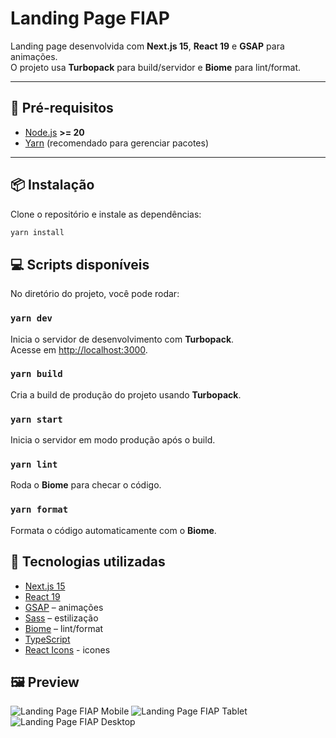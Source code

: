 # Landing Page FIAP

Landing page desenvolvida com **Next.js 15**, **React 19** e **GSAP** para animações.  
O projeto usa **Turbopack** para build/servidor e **Biome** para lint/format.

---

## 🚀 Pré-requisitos

- [Node.js](https://nodejs.org/) **>= 20**
- [Yarn](https://yarnpkg.com/) (recomendado para gerenciar pacotes)

---

## 📦 Instalação

Clone o repositório e instale as dependências:

```bash
yarn install
```

## 💻 Scripts disponíveis

No diretório do projeto, você pode rodar:

### `yarn dev`

Inicia o servidor de desenvolvimento com **Turbopack**.  
Acesse em [http://localhost:3000](http://localhost:3000).

### `yarn build`

Cria a build de produção do projeto usando **Turbopack**.

### `yarn start`

Inicia o servidor em modo produção após o build.

### `yarn lint`

Roda o **Biome** para checar o código.

### `yarn format`

Formata o código automaticamente com o **Biome**.

## 🎨 Tecnologias utilizadas

- [Next.js 15](https://nextjs.org/)
- [React 19](https://react.dev/)
- [GSAP](https://greensock.com/gsap/) – animações
- [Sass](https://sass-lang.com/) – estilização
- [Biome](https://biomejs.dev/) – lint/format
- [TypeScript](https://www.typescriptlang.org/)
- [React Icons](https://react-icons.github.io/react-icons/) - icones

## 🖼️ Preview

![Landing Page FIAP Mobile](./public/imgs/Mobile.jpeg)
![Landing Page FIAP Tablet](./public/imgs/Tablet.jpeg)
![Landing Page FIAP Desktop](./public/imgs/Desktop.png)
